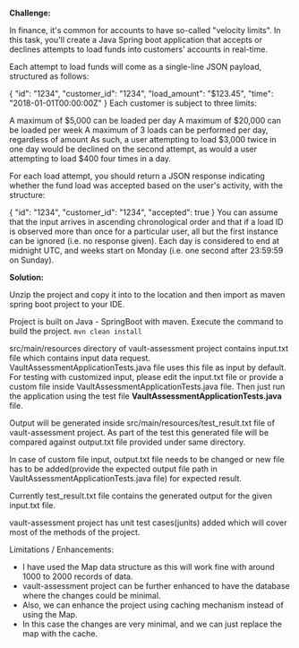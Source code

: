 **Challenge:**

In finance, it's common for accounts to have so-called "velocity limits". In this task, you'll create a Java Spring boot application that accepts or declines attempts to load funds into customers' accounts in real-time.

Each attempt to load funds will come as a single-line JSON payload, structured as follows:

{
"id": "1234",
"customer_id": "1234",
"load_amount": "$123.45",
"time": "2018-01-01T00:00:00Z"
}
Each customer is subject to three limits:

A maximum of $5,000 can be loaded per day
A maximum of $20,000 can be loaded per week
A maximum of 3 loads can be performed per day, regardless of amount
As such, a user attempting to load $3,000 twice in one day would be declined on the second attempt, as would a user attempting to load $400 four times in a day.

For each load attempt, you should return a JSON response indicating whether the fund load was accepted based on the user's activity, with the structure:

{ "id": "1234", "customer_id": "1234", "accepted": true }
You can assume that the input arrives in ascending chronological order and that if a load ID is observed more than once for a particular user, all but the first instance can be ignored (i.e. no response given). Each day is considered to end at midnight UTC, and weeks start on Monday (i.e. one second after 23:59:59 on Sunday).

**Solution:**

Unzip the project and copy it into to the location and then import as maven spring boot project to your IDE.

Project is built on Java - SpringBoot with maven.
Execute the command to build the project.
`mvn clean install`

src/main/resources directory of vault-assessment project contains input.txt file which contains input data request.
VaultAssessmentApplicationTests.java file uses this file as input by default. 
For testing with customized input, please edit the input.txt file or provide a custom file inside VaultAssessmentApplicationTests.java file.
Then just run the application using the test file **VaultAssessmentApplicationTests.java** file.

Output will be generated inside src/main/resources/test_result.txt file of vault-assessment project.
As part of the test this generated file will be compared against output.txt file provided under same directory.

In case of custom file input, output.txt file needs to be changed or new file has to be added(provide the expected output file path in VaultAssessmentApplicationTests.java file) for expected result.

Currently test_result.txt file contains the generated output for the given input.txt file.

vault-assessment project has unit test cases(junits) added which will cover most of the methods of the project.

Limitations / Enhancements:

- I have used the Map data structure as this will work fine with around 1000 to 2000 records of data.
- vault-assessment project can be further enhanced to have the database where the changes could be minimal.
- Also, we can enhance the project using caching mechanism instead of using the Map. 
- In this case the changes are very minimal, and we can just replace the map with the cache.
